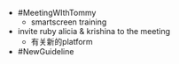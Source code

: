 - #MeetingWIthTommy
	- smartscreen training
- invite ruby alicia & krishina to the meeting
	- 有关新的platform
- #NewGuideline